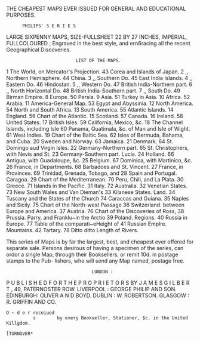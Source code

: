 THE CHEAPEST MAPS EVER ISSUED FOR GENERAL
                 AND EDUCATIONAL PURPOSES.


          PHILIPS' S E R I E S

LARGE SIXPENNY MAPS,
      SIZE-FULLSHEET      22 BY 27 INCHES,
                   IMPERIAL,            FULLCOLOURED
                                                  ;
Engraved in the best style, and ern6racing all the recent Geographical Discoveries.

                              LIST OF THE MAPS.
  1 The World, on Mercator's Projection. 43 Corea and Islands of Japan.
  2 ,, Northern Hemisphere.              44 China.
  3 ,, Southern       Do.                45 East India Islands.
  4 ,, Eastern        Do.                46 Hindostan.
  5 ,, Western        Do.                47 British India-Northern part.
  6 ,, North Horizontal Do.              48 British India-Southern part.
  7 ,, South       Do.                   49 Birman Empire.
  8 Europe.                              50 Persia.
  9 Asia.                                51 Turkey in Asia.
10 Africa.                               52 Arabia.
11 America-General Map.                  53 Egypt and Abyssinia.
12 North America.                        54 North and South Africa.
13 South America.                        55 Atlantic Islands.
14 England.                              56 Chart of the Atlantic.
15 Scotland.                             57 Canada.
 16 Ireland.                             58 United States.
 17 British Isles.                       59 California, Mexico, &c.
18 The Channel Islands, including Isle   60 Panama, Quatimala, &c.
      of Man and Isle of Wight.          61 West Indies.
19 Chart of the Baltic Sea.              62 Isles of Bermuda, Bahama, and Cuba.
20 Sweden and Norway.                    63 Jamaica.
21 Denmark.                              64 St. Domingo aud Virgin Isles.
22 Germany-Northern part.                65 St. Christophers, with Nevis and St.
23 Germany-Southern part.                       Lucia.
24 Holland.                              66 Antigua, with Guadaloupe, &c.
25 Belgium.                              67 Dominica, with Martinico, &c.
26 France, in Departments.               68 Barbadoes and St. Vincent.
27 France, in Provinces.                 69 Trinidad, Grenada, Tobago, and
28 Spain and Portugal.                          Caragoa.
29 Chart of the Mediterranean.           70 Peru, Chili, and La Plata.
30 Greece.                               71 Islands  in the Pacific.
31 Italy.                                72 Australia.
32 Venetian States.                      73 New South Wales and Van Dieman's
33 Kilanese States.                             Land.
34 Tuscany and the States of the Church  74 Caraccas and Guiana.
35 Naples and Sicily.                    75 Chart of the North-west Passage
36 Switzerland.                                 between Europe and America.
37 Austria.                              76 Chart of the Discoveries of Ross,
38 Prussia.                                     Parry, and Franklu~in the Arctio
39 Poland.                                      Regions.
40 Russia in Europe.                     77 Table of the comparati~eHeight of
41 Russian Emplre.                              Mountains.
42 Tartary.                              78 Ditto        ditto Length of Rivers.

   This series of Maps is by far the largest, best, and cheapest ever offered for
separate sale. Persons desirous of having a specimen of the series, can ordor a
single Map, through their Booksellers, or remit 10d. in postage stamps to the Pub-
lishers, who will send any Map named, postage free.

                                    LONDON :
 P U B L I S H E D F O R T H E P R O P R I E T O R S BY J A M E S G I L B E R T ,
                             49, PATERNOSTER    ROW.
                  LIVERPOOL : GEORGE PHILIP AND SON.
EDINBURGH: OLIVER A N D BOYD.   DUBLIN   : W.   ROBERTSON.   GLASGOW   : R.   GRIFFIN AND CO.

    O ~ d e r receiued
              s        by every Bookseller, Stationer, $c. in the United Killgdom.
                                                                           [TURNOVER*
